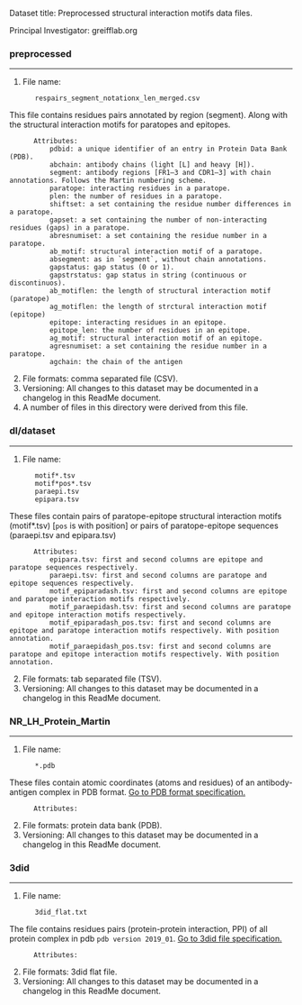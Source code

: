Dataset title: Preprocessed structural interaction motifs data files.

Principal Investigator: greifflab.org

### preprocessed
***

1. File name:

          respairs_segment_notationx_len_merged.csv
This file contains residues pairs annotated by region (segment). Along with the structural interaction motifs for paratopes and epitopes. 

          Attributes:
              pdbid: a unique identifier of an entry in Protein Data Bank (PDB).
              abchain: antibody chains (light [L] and heavy [H]).
              segment: antibody regions [FR1–3 and CDR1–3] with chain annotations. Follows the Martin numbering scheme.
              paratope: interacting residues in a paratope.
              plen: the number of residues in a paratope.
              shiftset: a set containing the residue number differences in a paratope. 
              gapset: a set containing the number of non-interacting residues (gaps) in a paratope.
              abresnumiset: a set containing the residue number in a paratope.
              ab_motif: structural interaction motif of a paratope.
              absegment: as in `segment`, without chain annotations.
              gapstatus: gap status (0 or 1).
              gapstrstatus: gap status in string (continuous or discontinuos).
              ab_motiflen: the length of structural interaction motif (paratope)
              ag_motiflen: the length of strctural interaction motif (epitope)
              epitope: interacting residues in an epitope.
              epitope_len: the number of residues in an epitope.
              ag_motif: structural interaction motif of an epitope.
              agresnumiset: a set containing the residue number in a paratope. 
              agchain: the chain of the antigen

2. File formats: comma separated file (CSV).
3. Versioning: All changes to this dataset may be documented in a changelog in this ReadMe document.
4. A number of files in this directory were derived from this file.


### dl/dataset
***

1. File name:

          motif*.tsv
          motif*pos*.tsv
          paraepi.tsv
          epipara.tsv
These files contain pairs of paratope-epitope structural interaction motifs (motif*.tsv) [`pos` is with position] or pairs of paratope-epitope sequences (paraepi.tsv and epipara.tsv) 

          Attributes:
              epipara.tsv: first and second columns are epitope and paratope sequences respectively.
              paraepi.tsv: first and second columns are paratope and epitope sequences respectively.
              motif_epiparadash.tsv: first and second columns are epitope and paratope interaction motifs respectively.
              motif_paraepidash.tsv: first and second columns are paratope and epitope interaction motifs respectively.
              motif_epiparadash_pos.tsv: first and second columns are epitope and paratope interaction motifs respectively. With position annotation.
              motif_paraepidash_pos.tsv: first and second columns are paratope and epitope interaction motifs respectively. With position annotation.
                           
2. File formats: tab separated file (TSV).
3. Versioning: All changes to this dataset may be documented in a changelog in this ReadMe document.


### NR\_LH\_Protein_Martin
***

1. File name:

          *.pdb
          
These files contain atomic coordinates (atoms and residues) of an antibody-antigen complex in PDB format.
[Go to PDB format specification.](https://www.wwpdb.org/documentation/file-format-content/format33/sect9.html)

          Attributes:
          
                           
2. File formats: protein data bank (PDB).
3. Versioning: All changes to this dataset may be documented in a changelog in this ReadMe document.

### 3did
***

1. File name:

          3did_flat.txt
          
The file contains residues pairs (protein-protein interaction, PPI) of all protein complex in pdb `pdb version 2019_01`.
[Go to 3did file specification.](https://3did.irbbarcelona.org/download.php#flat_files)

          Attributes:
          
                           
2. File formats: 3did flat file.
3. Versioning: All changes to this dataset may be documented in a changelog in this ReadMe document.

